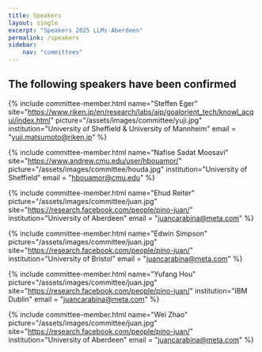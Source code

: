 ```yaml
---
title: Speakers
layout: single
excerpt: "Speakers 2025 LLMs-Aberdeen"
permalink: /speakers
sidebar: 
    nav: "committees"
---
```


## The following speakers have been confirmed
{% include committee-member.html
   name="Steffen Eger"
   site="https://www.riken.jp/en/research/labs/aip/goalorient_tech/knowl_acqui/index.html"
   picture="/assets/images/committee/yuji.jpg"
   institution="University of Sheffield & University of Mannheim"
   email = "yuji.matsumoto@riken.jp"
%}

{% include committee-member.html
   name="Nafise Sadat Moosavi"
   site="https://www.andrew.cmu.edu/user/hbouamor/"
   picture="/assets/images/committee/houda.jpg"
   institution="University of Sheffield"
   email = "hbouamor@cmu.edu"
%}

{% include committee-member.html
   name="Ehud Reiter"
   picture="/assets/images/committee/juan.jpg"
   site="https://research.facebook.com/people/pino-juan/"
   institution="University of Aberdeen"
   email = "juancarabina@meta.com"
%}

{% include committee-member.html
   name="Edwin Simpson"
   picture="/assets/images/committee/juan.jpg"
   site="https://research.facebook.com/people/pino-juan/"
   institution="University of Bristol"
   email = "juancarabina@meta.com"
%}

{% include committee-member.html
   name="Yufang Hou"
   picture="/assets/images/committee/juan.jpg"
   site="https://research.facebook.com/people/pino-juan/"
   institution="IBM Dublin"
   email = "juancarabina@meta.com"
%}

{% include committee-member.html
   name="Wei Zhao"
   picture="/assets/images/committee/juan.jpg"
   site="https://research.facebook.com/people/pino-juan/"
   institution="University of Aberdeen"
   email = "juancarabina@meta.com"
%}

